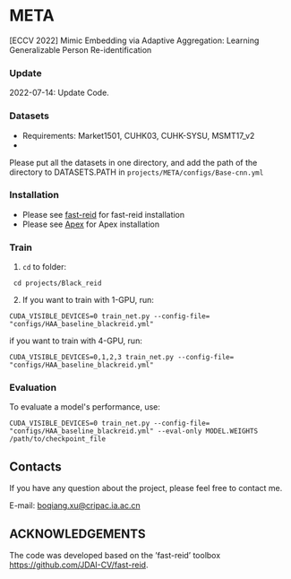 # META
[ECCV 2022] Mimic Embedding via Adaptive Aggregation: Learning Generalizable Person Re-identification

### Update
2022-07-14: Update Code. 

### Datasets
* Requirements: Market1501, CUHK03, CUHK-SYSU, MSMT17_v2
* 
Please put all the datasets in one directory, and add the path of the directory to DATASETS.PATH in ```projects/META/configs/Base-cnn.yml```

### Installation
* Please see [fast-reid](http://arxiv.org/abs/2008.08528) for fast-reid installation
* Please see [Apex](https://github.com/NVIDIA/apex) for Apex installation

### Train
1. `cd` to folder:
```
 cd projects/Black_reid
```
2. If you want to train with 1-GPU, run:
```
CUDA_VISIBLE_DEVICES=0 train_net.py --config-file= "configs/HAA_baseline_blackreid.yml"
```
   if you want to train with 4-GPU, run:
```
CUDA_VISIBLE_DEVICES=0,1,2,3 train_net.py --config-file= "configs/HAA_baseline_blackreid.yml"
```

### Evaluation
To evaluate a model's performance, use:
```
CUDA_VISIBLE_DEVICES=0 train_net.py --config-file= "configs/HAA_baseline_blackreid.yml" --eval-only MODEL.WEIGHTS /path/to/checkpoint_file
```

## Contacts
If you have any question about the project, please feel free to contact me.

E-mail: boqiang.xu@cripac.ia.ac.cn

## ACKNOWLEDGEMENTS
The code was developed based on the ’fast-reid’ toolbox https://github.com/JDAI-CV/fast-reid.
